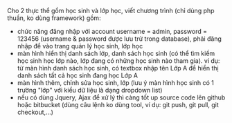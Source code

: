 Cho 2 thực thể gồm học sinh và lớp học, viết chương trình (chỉ dùng php thuần, ko dùng framework) gồm:

   + chức năng đăng nhập với account username = admin, password = 123456 (username & password được lưu trử trong database), phải đăng nhập để vào trang quản lý học sinh, lớp học
   + màn hình hiển thị danh sách lớp, danh sách học sinh (có thể tìm kiếm học sinh học lớp nào, lớp đang có những học sinh nào tham gia). ví dụ: từ màn hình danh sách học sinh, có textbox nhập tên Lớp A để hiển thị danh sách tất cả học sinh đang học Lớp A
   + màn hình thêm, chỉnh sửa học sinh, lớp (lưu ý màn hình học sinh có 1 trường "lớp" với kiểu dữ liệu là dạng dropdown list)
   + nếu có dùng Jquery, Ajax để xử lý thì càng tốt
up source code lên github hoặc bitbucket (dùng câu lệnh ko dùng tool, ví dụ: git push, git pull, git checkout,...)
